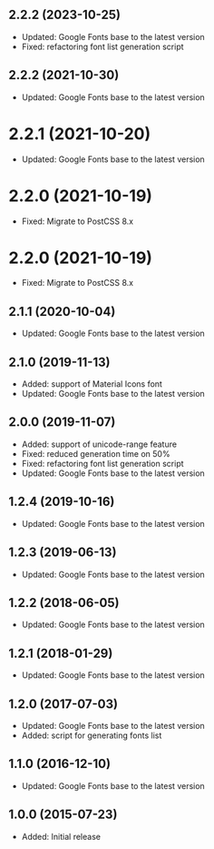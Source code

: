 ## 2.2.2 (2023-10-25)

- Updated: Google Fonts base to the latest version
- Fixed: refactoring font list generation script

## 2.2.2 (2021-10-30)

- Updated: Google Fonts base to the latest version

# 2.2.1 (2021-10-20)

- Updated: Google Fonts base to the latest version

# 2.2.0 (2021-10-19)

- Fixed: Migrate to PostCSS 8.x

# 2.2.0 (2021-10-19)

- Fixed: Migrate to PostCSS 8.x

## 2.1.1 (2020-10-04)

- Updated: Google Fonts base to the latest version

## 2.1.0 (2019-11-13)

- Added: support of Material Icons font
- Updated: Google Fonts base to the latest version


## 2.0.0 (2019-11-07)

- Added: support of unicode-range feature
- Fixed: reduced generation time on 50%
- Fixed: refactoring font list generation script
- Updated: Google Fonts base to the latest version


## 1.2.4 (2019-10-16)

- Updated: Google Fonts base to the latest version

## 1.2.3 (2019-06-13)

- Updated: Google Fonts base to the latest version

## 1.2.2 (2018-06-05)

- Updated: Google Fonts base to the latest version

## 1.2.1 (2018-01-29)

- Updated: Google Fonts base to the latest version

## 1.2.0 (2017-07-03)

- Updated: Google Fonts base to the latest version
- Added: script for generating fonts list

## 1.1.0 (2016-12-10)

- Updated: Google Fonts base to the latest version

## 1.0.0 (2015-07-23)

- Added: Initial release
